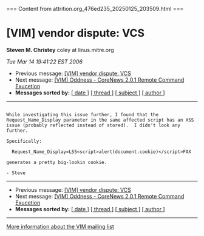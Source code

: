 === Content from attrition.org_476ed235_20250125_203509.html ===

# [VIM] vendor dispute: VCS

**Steven M. Christey**
coley at linus.mitre.org

*Tue Mar 14 19:41:22 EST 2006*

* Previous message: [[VIM] vendor dispute: VCS](000599.html)
* Next message: [[VIM] Oddness - CoreNews 2.0.1 Remote Command Exucetion](000601.html)
* **Messages sorted by:**
  [[ date ]](date.html#605)
  [[ thread ]](thread.html#605)
  [[ subject ]](subject.html#605)
  [[ author ]](author.html#605)

---

```

While investigating this issue further, I found that the
Request_Name_Display parameter in the same affected script has an XSS
issue (probably reflected instead of stored).  I didn't look any further.

Specifically:

  Request_Name_Display=LSS<script>alert(document.cookie)</script>FAX

generates a pretty big-lookin cookie.

- Steve

```

---

* Previous message: [[VIM] vendor dispute: VCS](000599.html)
* Next message: [[VIM] Oddness - CoreNews 2.0.1 Remote Command Exucetion](000601.html)
* **Messages sorted by:**
  [[ date ]](date.html#605)
  [[ thread ]](thread.html#605)
  [[ subject ]](subject.html#605)
  [[ author ]](author.html#605)

---

[More information about the VIM
mailing list](http://www.attrition.org/mailman/listinfo/vim)



